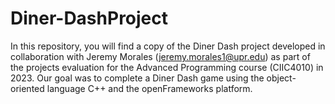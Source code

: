 # Diner-DashProject
In this repository, you will find a copy of the Diner Dash project developed in collaboration with Jeremy Morales (jeremy.morales1@upr.edu) as part of the projects evaluation for the Advanced Programming course (CIIC4010) in 2023. Our goal was to complete a Diner Dash game using the object-oriented language C++ and the openFrameworks platform.
